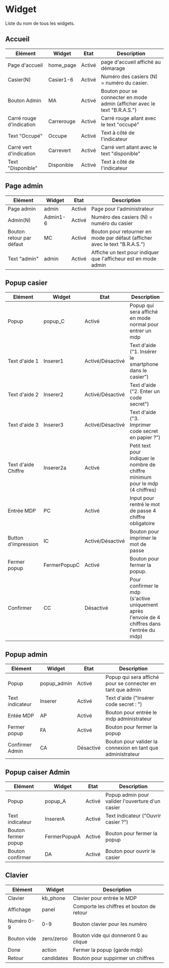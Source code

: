 # Widget
Liste du nom de tous les widgets.

## Accueil
|Elément|Widget|Etat|Description|
|-------|------|----|-----------|
|Page d'accueil|home_page|Activé|page d'accueil affiché au démarage|
|Casier(N)|Casier1-6|Activé|Numéro des casiers (N) = numéro du casier.|
|Bouton Admin|MA|Activé|Bouton pour se connecter en mode admin (afficher avec le text "B.R.A.S.")|
|Carré rouge d'indication|Carrerouge|Activé|Carré rouge allant avec le text "occupé"|
|Text "Occupé"|Occupe|Activé|Text à côté de l'indicateur|
|Carré vert d'indication|Carrevert|Activé|Carré vert allant avec le text "disponible"|
|Text "Disponible"|Disponible|Activé|Text à côté de l'indicateur|

## Page admin
|Elément|Widget|Etat|Description|
|-------|------|----|-----------|
|Page admin|admin|Activé|Page pour l'administrateur|
|Admin(N)|Admin1-6|Activé|Numéro des casiers (N) = numéro du casier|
|Bouton retour par défaut|MC|Activé|Bouton pour retourner en mode par défaut (afficher avec le text "B.R.A.S.")|
|Text "admin"|admin|Activé|Affiche un text pour indiquer que l'afficheur est en mode admin|

## Popup casier
|Elément|Widget|Etat|Description|
|-------|------|----|-----------|
|Popup|popup_C|Activé|Popup qui sera affiché en mode normal pour entrer un mdp|
|Text d'aide 1|Inserer1|Activé/Désactivé|Text d'aide ("1. Insérer le smartphone dans le casier")|
|Text d'aide 2|Inserer2|Activé/Désactivé|Text d'aide ("2. Enter un code secret")
|Text d'aide 3|Inserer3|Activé/Désactivé|Text d'aide ("3. Imprimer code secret en papier ?")|
|Text d'aide Chiffre|Inserer2a|Activé|Petit text pour indiquer le nombre de chiffre minimum pour le mdp (4 chiffres)|
|Entrée MDP|PC|Activé|Input pour rentré le mot de passe 4 chiffre obligatoire|
|Button d'impression|IC|Activé/Désactivé|Bouton pour imprimer le mot de passe|
|Fermer popup|FermerPopupC|Activé|Bouton pour fermer la popup.|
|Confirmer|CC|Désactivé|Pour confirmer le mdp (s'active uniquement après l'envoie de 4 chiffres dans l'entrée du mdp)

## Popup admin
|Elément|Widget|Etat|Description|
|-------|------|----|-----------|
|Popup|popup_admin|Activé|Popup qui sera affiché pour se connecter en tant que admin|
|Text indicateur|Inserer|Activé|Text d'aide ("Insérer code secret : ")|
|Entée MDP|AP|Activé|Bouton pour entrée le mdp administrateur|
|Fermer popup|FA|Activé|Bouton pour fermer la popup|
|Confirmer Admin|CA|Désactivé|Bouton pour valider la connexion en tant que administrateur|

## Popup caiser Admin
|Elément|Widget|Etat|Description|
|-------|------|----|-----------|
|Popup|popup_A|Activé|Popup admin pour valider l'ouverture d'un casier|
|Text indicateur|InsererA|Activé|Text indicateur ("Ouvrir casier ?")|
|Bouton fermer popup|FermerPopupA|Activé|Bouton pour fermer la popup|
|Bouton confirmer|DA|Activé|Bouton pour ouvrir le casier|

## Clavier
|Elément|Widget|Description|
|-------|------|-----------|
|Clavier|kb_phone|Clavier pour entrée le MDP|
|Affichage|panel|Comporte les chiffres et bouton de retour|
|Numéro 0-9|0-9|Bouton clavier pour les numéro|
|Bouton vide|zero/zeroo|Bouton vide qui donneront 0 au clique|
|Done|action|Fermer la popup (garde mdp)|
|Retour|candidates|Bouton pour suppirmer un chiffres|
